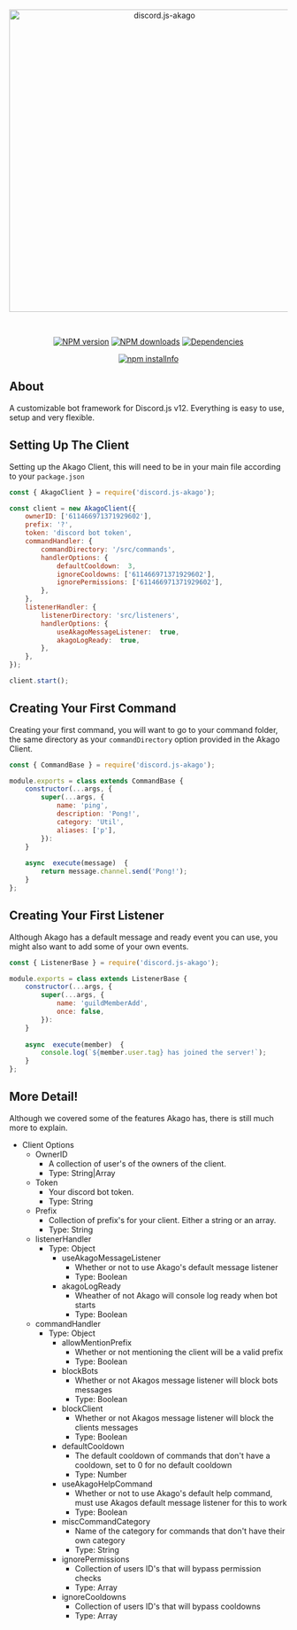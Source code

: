 <div align="center">
  <br />
  <p>
    <img src="https://i.imgur.com/tt64LX5.png" width="546" alt="discord.js-akago" />
  </p>
  <br />
  <p>
    <a href="https://www.npmjs.com/package/discord.js-akago"><img src="https://img.shields.io/npm/v/discord.js-akago.svg?maxAge=3600" alt="NPM version" /></a>
    <a href="https://www.npmjs.com/package/discord.js-akago"><img src="https://img.shields.io/npm/dt/discord.js-akago.svg?maxAge=3600" alt="NPM downloads" /></a>
    <a href="https://david-dm.org/discordjs/discord.js-akago"><img src="https://img.shields.io/david/discordjs/discord.js-akago.svg?maxAge=3600" alt="Dependencies" /></a>
  </p>
  <p>
    <a href="https://nodei.co/npm/discord.js-akago/"><img src="https://nodei.co/npm/discord.js-akago.png?downloads=true&stars=true" alt="npm installnfo" /></a>
  </p>
</div>

## About
A customizable bot framework for Discord.js v12.
Everything is easy to use, setup and very flexible.
## Setting Up The Client
Setting up the Akago Client, this will need to be in your main file according to your `package.json`
```js
const { AkagoClient } = require('discord.js-akago');

const client = new AkagoClient({
	ownerID: ['611466971371929602'],
	prefix: '?',
	token: 'discord bot token',
	commandHandler: {
		commandDirectory: '/src/commands',
		handlerOptions: {
			defaultCooldown:  3,
			ignoreCooldowns: ['611466971371929602'],
			ignorePermissions: ['611466971371929602'],
		},
	},
	listenerHandler: {
		listenerDirectory: 'src/listeners',
		handlerOptions: {
			useAkagoMessageListener:  true,
			akagoLogReady:  true,
		},
	},
});

client.start();
```
## Creating Your First Command
Creating your first command, you will want to go to your command folder, the same directory as your `commandDirectory` option provided in the Akago Client.
```js
const { CommandBase } = require('discord.js-akago');

module.exports = class extends CommandBase {
	constructor(...args, {
		super(...args, {
			name: 'ping',
			description: 'Pong!',
			category: 'Util',
			aliases: ['p'],
		}):
	}
	
	async  execute(message)  {
		return message.channel.send('Pong!');
	}
};
```

## Creating Your First Listener
Although Akago has a default message and ready event you can use, you might also want to add some of your own events.
```js
const { ListenerBase } = require('discord.js-akago');

module.exports = class extends ListenerBase {
	constructor(...args, {
		super(...args, {
			name: 'guildMemberAdd',
			once: false,
		}):
	}
	
	async  execute(member)  {
		console.log(`${member.user.tag} has joined the server!`);
	}
};
```
## More Detail!
Although we covered some of the features Akago has, there is still much more to explain.

- Client Options
	- OwnerID
		- A collection of user's of the owners of the client.
		- Type: String|Array
	- Token
		- Your discord bot token.
		- Type: String
	- Prefix
		- Collection of prefix's for your client. Either a string or an array.
		- Type: String
	- listenerHandler
		- Type: Object
			- useAkagoMessageListener
				- Whether or not to use Akago's default message listener
				- Type: Boolean
			- akagoLogReady
				- Wheather of not Akago will console log ready when bot starts
				- Type: Boolean
	- commandHandler
		- Type: Object
			- allowMentionPrefix
				- Whether or not mentioning the client will be a valid prefix
				- Type: Boolean
			- blockBots
				- Whether or not Akagos message listener will block bots messages
				- Type: Boolean
			- blockClient
				- Whether or not Akagos message listener will block the clients messages
				- Type: Boolean
			- defaultCooldown
				- The default cooldown of commands that don't have a cooldown, set to 0 for no default cooldown
				- Type: Number
			- useAkagoHelpCommand
				- Whether or not to use Akago's default help command, must use Akagos default message listener for this to work
				- Type: Boolean
			- miscCommandCategory
				- Name of the category for commands that don't have their own category
				- Type: String
			- ignorePermissions
				- Collection of users ID's that will bypass permission checks
				- Type: Array
			- ignoreCooldowns
				- Collection of users ID's that will bypass cooldowns
				- Type: Array